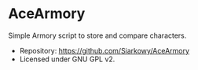 AceArmory
=========

Simple Armory script to store and compare characters.

* Repository: https://github.com/Siarkowy/AceArmory
* Licensed under GNU GPL v2.
